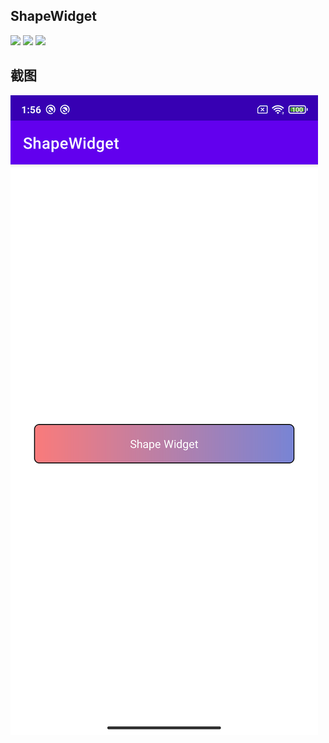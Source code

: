 ## ShapeWidget
 ![](https://api.bintray.com/packages/Idumuzhou/jrepo/shapewidget/images/download.svg) 
 ![](https://img.shields.io/badge/platform-android-blue.svg) 
 ![](https://img.shields.io/badge/author-Idumuzhou-brightgreen.svg)

## 截图
![](screenshot/device-2021-06-28-135659.png)